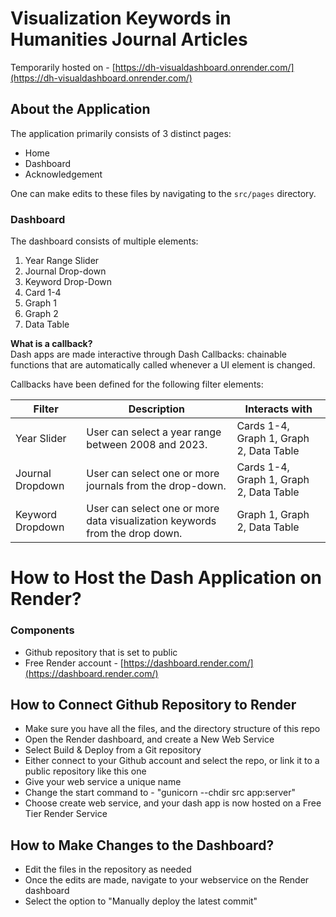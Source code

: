 # Visualization Keywords in Humanities Journal Articles

Temporarily hosted on - [https://dh-visualdashboard.onrender.com/](https://dh-visualdashboard.onrender.com/)

## About the Application

The application primarily consists of 3 distinct pages:
- Home
- Dashboard
- Acknowledgement

One can make edits to these files by navigating to the `src/pages` directory.

### Dashboard

The dashboard consists of multiple elements:

1. Year Range Slider
2. Journal Drop-down
3. Keyword Drop-Down
4. Card 1-4
5. Graph 1
6. Graph 2
7. Data Table

**What is a callback?**  
Dash apps are made interactive through Dash Callbacks: chainable functions that are automatically called whenever a UI element is changed.

Callbacks have been defined for the following filter elements:

| Filter            | Description                                                                                                 | Interacts with       |
|--------------------|-------------------------------------------------------------------------------------------------------------|----------------------|
| Year Slider        | User can select a year range between 2008 and 2023.                                                        | Cards 1-4, Graph 1, Graph 2, Data Table |
| Journal Dropdown   | User can select one or more journals from the drop-down.                                                   | Cards 1-4, Graph 1, Graph 2, Data Table |
| Keyword Dropdown   | User can select one or more data visualization keywords from the drop down.                                | Graph 1, Graph 2, Data Table       |



# How to Host the Dash Application on Render?

### Components

- Github repository that is set to public
- Free Render account - [https://dashboard.render.com/](https://dashboard.render.com/)

## How to Connect Github Repository to Render

- Make sure you have all the files, and the directory structure of this repo
- Open the Render dashboard, and create a New Web Service
- Select Build & Deploy from a Git repository
- Either connect to your Github account and select the repo, or link it to a public repository like this one
- Give your web service a unique name
- Change the start command to - "gunicorn --chdir src app:server"
- Choose create web service, and your dash app is now hosted on a Free Tier Render Service

## How to Make Changes to the Dashboard?

- Edit the files in the repository as needed
- Once the edits are made, navigate to your webservice on the Render dashboard
- Select the option to "Manually deploy the latest commit"
